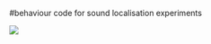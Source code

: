 
#behaviour code for sound localisation experiments


<img src="./Training Flowchart.png" >
<br>
<font face="Calibri">
